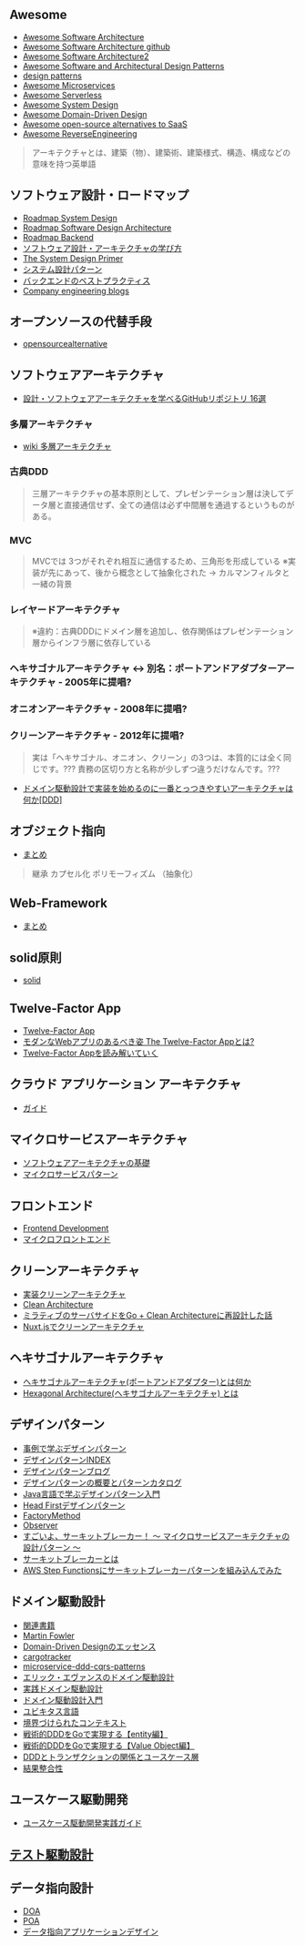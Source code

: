 ## Awesome
- [Awesome Software Architecture](https://awesome-architecture.com/ "Awesome Software Architecture")
- [Awesome Software Architecture github](https://github.com/simskij/awesome-software-architecture#awesome-software-architecture "Awesome Software Architecture github")
- [Awesome Software Architecture2](https://github.com/mehdihadeli/awesome-software-architecture#---awesome-software-architecture------------------ "Awesome Software Architecture2")
- [Awesome Software and Architectural Design Patterns](https://github.com/DovAmir/awesome-design-patterns#awesome-software-and-architectural-design-patterns "Awesome Software and Architectural Design Patterns")
- [design patterns](https://github.com/kamranahmedse/design-patterns-for-humans#readme "design patterns")
- [Awesome Microservices](https://github.com/mfornos/awesome-microservices#awesome-microservices- "Awesome Microservices")
- [Awesome Serverless](https://github.com/pmuens/awesome-serverless#awesome-serverless- "Awesome Serverless")
- [Awesome System Design](https://github.com/madd86/awesome-system-design#readme "Awesome System Design")
- [Awesome Domain-Driven Design](https://github.com/heynickc/awesome-ddd#awesome-domain-driven-design- "Awesome Domain-Driven Design")
- [Awesome open-source alternatives to SaaS](https://github.com/RunaCapital/awesome-oss-alternatives#awesome-open-source-alternatives-to-saas "Awesome open-source alternatives to SaaS")
- [Awesome ReverseEngineering](https://github.com/alphaSeclab/awesome-reverse-engineering#%E6%89%80%E6%9C%89%E6%94%B6%E9%9B%86%E7%B1%BB%E9%A1%B9%E7%9B%AE "Awesome ReverseEngineering")
> アーキテクチャとは、建築（物）、建築術、建築様式、構造、構成などの意味を持つ英単語
## ソフトウェア設計・ロードマップ
- [Roadmap System Design](https://roadmap.sh/system-design "")
- [Roadmap Software Design Architecture](https://roadmap.sh/software-design-architecture "")
- [Roadmap Backend](https://roadmap.sh/backend "")
- [ソフトウェア設計・アーキテクチャの学び方](https://qiita.com/ROPITAL/items/165bef33492ba27cfbf7 "ソフトウェア設計・アーキテクチャの学び方")
- [The System Design Primer](https://github.com/donnemartin/system-design-primer/tree/master#the-system-design-primer "The System Design Primer")
- [システム設計パターン](https://github.com/Sairyss/system-design-patterns#system-design-patterns "システム設計パターン")
- [バックエンドのベストプラクティス](https://github.com/Sairyss/backend-best-practices#backend-best-practices "バックエンドのベストプラクティス")
- [Company engineering blogs](https://github.com/donnemartin/system-design-primer#company-engineering-blogs "")
## オープンソースの代替手段
- [opensourcealternative](https://www.opensourcealternative.to/ "opensourcealternative")
## ソフトウェアアーキテクチャ
- [設計・ソフトウェアアーキテクチャを学べるGitHubリポジトリ 16選](https://zenn.dev/nameless_sn/articles/16_awesome_repos_for_system-design "設計・ソフトウェアアーキテクチャを学べるGitHubリポジトリ 16選")
### 多層アーキテクチャ
- [wiki 多層アーキテクチャ](https://ja.wikipedia.org/wiki/%E5%A4%9A%E5%B1%A4%E3%82%A2%E3%83%BC%E3%82%AD%E3%83%86%E3%82%AF%E3%83%81%E3%83%A3 "wiki 多層アーキテクチャ")
### 古典DDD
> 三層アーキテクチャの基本原則として、プレゼンテーション層は決してデータ層と直接通信せず、全ての通信は必ず中間層を通過するというものがある。
### MVC
> MVCでは 3つがそれぞれ相互に通信するため、三角形を形成している
> ※実装が先にあって、後から概念として抽象化された -> カルマンフィルタと一緒の背景
### レイヤードアーキテクチャ
> ※違約：古典DDDにドメイン層を追加し、依存関係はプレゼンテーション層からインフラ層に依存している
### ヘキサゴナルアーキテクチャ ↔︎ 別名：ポートアンドアダプターアーキテクチャ - 2005年に提唱?
### オニオンアーキテクチャ - 2008年に提唱?
### クリーンアーキテクチャ - 2012年に提唱?
> 実は「ヘキサゴナル、オニオン、クリーン」の3つは、本質的には全く同じです。???
> 責務の区切り方と名称が少しずつ違うだけなんです。???
- [ドメイン駆動設計で実装を始めるのに一番とっつきやすいアーキテクチャは何か[DDD]](https://little-hands.hatenablog.com/entry/2017/10/04/231743 "ドメイン駆動設計で実装を始めるのに一番とっつきやすいアーキテクチャは何か[DDD]")
## オブジェクト指向
- [まとめ](https://www.ogis-ri.co.jp/otc/hiroba/topic/oo.html "まとめ")
> 継承
> カプセル化
> ポリモーフィズム
> （抽象化）
## Web-Framework
- [まとめ](https://qiita.com/tmknom/items/08b69594e32a92bccee5 "まとめ")
## solid原則
- [solid](https://qiita.com/baby-degu/items/d058a62f145235a0f007 "solid")
## Twelve-Factor App
- [Twelve-Factor App](https://12factor.net/ja/ "Twelve-Factor App")
- [モダンなWebアプリのあるべき姿 The Twelve-Factor Appとは?](https://developers.kddi.com/blog/2pcE20cmzJwt2wwov1QN5X "モダンなWebアプリのあるべき姿 The Twelve-Factor Appとは?")
- [Twelve-Factor Appを読み解いていく](https://zenn.dev/yoshii0110/articles/e3676332eb18ac#%E6%A6%82%E8%A6%81 "Twelve-Factor Appを読み解いていく")
## クラウド アプリケーション アーキテクチャ
- [ガイド](https://techinfoofmicrosofttech.osscons.jp/index.php?%E3%82%AF%E3%83%A9%E3%82%A6%E3%83%89%20%E3%82%A2%E3%83%97%E3%83%AA%E3%82%B1%E3%83%BC%E3%82%B7%E3%83%A7%E3%83%B3%20%E3%82%A2%E3%83%BC%E3%82%AD%E3%83%86%E3%82%AF%E3%83%81%E3%83%A3%20%E3%82%AC%E3%82%A4%E3%83%89 "ガイド")
## マイクロサービスアーキテクチャ
- [ソフトウェアアーキテクチャの基礎](https://www.amazon.co.jp/-/en/Mark-Richards/dp/4873119820/ref=sr_1_1?crid=2G6VBIF0A2NDC&keywords=%E3%82%BD%E3%83%95%E3%83%88%E3%82%A6%E3%82%A7%E3%82%A2%E3%82%A2%E3%83%BC%E3%82%AD%E3%83%86%E3%82%AF%E3%83%81%E3%83%A3&qid=1695004038&sprefix=%E3%82%BD%E3%83%95%E3%83%88%E3%82%A6%E3%82%A7%E3%82%A2%E3%82%A2%E3%83%BC%E3%82%AD%E3%83%86%E3%82%AF%E3%83%81%E3%83%A3%2Caps%2C253&sr=8-1 "ソフトウェアアーキテクチャの基礎")
- [マイクロサービスパターン](https://www.amazon.co.jp/Chris-Richardson-ebook/dp/B086JJNDKS/ref=sr_1_1_sspa?crid=OUY7C88WC4YS&keywords=%E3%83%9E%E3%82%A4%E3%82%AF%E3%83%AD%E3%82%B5%E3%83%BC%E3%83%93%E3%82%B9&qid=1695004057&sprefix=%E3%83%9E%E3%82%A4%E3%82%AF%E3%83%AD%E3%82%B5%E3%83%BC%E3%83%93%E3%82%B9%2Caps%2C249&sr=8-1-spons&sp_csd=d2lkZ2V0TmFtZT1zcF9hdGY&psc=1 "マイクロサービスパターン")
## フロントエンド
- [Frontend Development](https://github.com/dypsilon/frontend-dev-bookmarks#frontend-development- "Frontend Development")
- [マイクロフロントエンド](https://www.amazon.co.jp/-/en/Luca-Mezzalira/dp/4814400020/ref=sr_1_11?crid=OUY7C88WC4YS&keywords=%E3%83%9E%E3%82%A4%E3%82%AF%E3%83%AD%E3%82%B5%E3%83%BC%E3%83%93%E3%82%B9&qid=1695004057&sprefix=%E3%83%9E%E3%82%A4%E3%82%AF%E3%83%AD%E3%82%B5%E3%83%BC%E3%83%93%E3%82%B9%2Caps%2C249&sr=8-11 "マイクロフロントエンド")
## クリーンアーキテクチャ
- [実装クリーンアーキテクチャ](https://qiita.com/nrslib/items/a5f902c4defc83bd46b8 "実装クリーンアーキテクチャ")
- [Clean Architecture](https://www.amazon.co.jp/-/en/Robert-C-Martin/dp/4048930656/ref=pd_vtp_h_pd_vtp_h_sccl_5/357-9139844-7365657?pd_rd_w=NGF21&content-id=amzn1.sym.a075abab-259f-40c3-bc0f-76d5f3149ef5&pf_rd_p=a075abab-259f-40c3-bc0f-76d5f3149ef5&pf_rd_r=XQNQ0PG51Y00Q946E9EJ&pd_rd_wg=QbJJN&pd_rd_r=ea3fba52-3324-471f-9e1b-f80007acff10&pd_rd_i=4048930656&psc=1 "Clean Architecture")
- [ミラティブのサーバサイドをGo + Clean Architectureに再設計した話](https://tech.mirrativ.stream/entry/2020/11/30/142354 "ミラティブのサーバサイドをGo + Clean Architectureに再設計した話")
- [Nuxt.jsでクリーンアーキテクチャ](https://lab.mo-t.com/blog/nuxt-clean-architecture "Nuxt.jsでクリーンアーキテクチャ")
## ヘキサゴナルアーキテクチャ
- [ヘキサゴナルアーキテクチャ(ポートアンドアダプター)とは何か](https://qiita.com/cocoa-maemae/items/b08c4cf95d47e314e2dc "ヘキサゴナルアーキテクチャ(ポートアンドアダプター)とは何か")
- [Hexagonal Architecture(ヘキサゴナルアーキテクチャ) とは](https://zenn.dev/heyyou/articles/f380adb8d1fe8f "Hexagonal Architecture(ヘキサゴナルアーキテクチャ) とは")
## デザインパターン
- [事例で学ぶデザインパターン](https://www.ogis-ri.co.jp/otc/hiroba/technical/DesignPatternsWithExample/ "事例で学ぶデザインパターン")
- [デザインパターンINDEX](https://www.techscore.com/tech/DesignPattern/ "デザインパターンINDEX")
- [デザインパターンブログ](https://qiita.com/e99h2121/items/91d5380932bcd2951d8d "デザインパターンブログ")
- [デザインパターンの概要とパターンカタログ](https://zenn.dev/tak_uchida/articles/e82ec4918ae353 "デザインパターンの概要とパターンカタログ")
- [Java言語で学ぶデザインパターン入門](https://www.amazon.co.jp/-/en/%E7%B5%90%E5%9F%8E-%E6%B5%A9/dp/4815609802/ref=d_pd_sbs_sccl_2_1/357-9139844-7365657?pd_rd_w=rRh4e&content-id=amzn1.sym.6f7d7560-7f29-4b9a-abcd-4e6c06534ee6&pf_rd_p=6f7d7560-7f29-4b9a-abcd-4e6c06534ee6&pf_rd_r=0DB500YFTNDP9EH5Y1Q9&pd_rd_wg=JwSf4&pd_rd_r=41276ad5-e958-46e3-9fdf-9e99200b5e0f&pd_rd_i=4815609802&psc=1 "Java言語で学ぶデザインパターン入門")
- [Head Firstデザインパターン](https://www.amazon.co.jp/-/en/Eric-Freeman/dp/4873119766/ref=d_pd_sbs_sccl_2_3/357-9139844-7365657?pd_rd_w=v47eX&content-id=amzn1.sym.6f7d7560-7f29-4b9a-abcd-4e6c06534ee6&pf_rd_p=6f7d7560-7f29-4b9a-abcd-4e6c06534ee6&pf_rd_r=XQNQ0PG51Y00Q946E9EJ&pd_rd_wg=QbJJN&pd_rd_r=ea3fba52-3324-471f-9e1b-f80007acff10&pd_rd_i=4873119766&psc=1 "Head Firstデザインパターン")
- [FactoryMethod](https://www.techscore.com/tech/DesignPattern/FactoryMethod "FactoryMethod")
- [Observer](https://www.techscore.com/tech/DesignPattern/Observer "Observer")
- [すごいよ、サーキットブレーカー！ 〜 マイクロサービスアーキテクチャの設計パターン 〜](https://fujiyamaegg.com/tech-microservices-circuitbreaker/ "すごいよ、サーキットブレーカー！ 〜 マイクロサービスアーキテクチャの設計パターン 〜")
- [サーキットブレーカーとは](https://techblog.zozo.com/entry/zozotown-istio-circuit-breaker "サーキットブレーカーとは")
- [AWS Step Functionsにサーキットブレーカーパターンを組み込んでみた](https://dev.classmethod.jp/articles/aws-step-functions-circuit-breaker-pattern/ "AWS Step Functionsにサーキットブレーカーパターンを組み込んでみた")
## ドメイン駆動設計
- [関連書籍](https://qiita.com/disc99/items/892629cb32ceb7a2988b "関連書籍")
- [Martin Fowler](https://martinfowler.com/tags/domain%20driven%20design.html "Martin Fowler")
- [Domain-Driven Designのエッセンス](https://www.ogis-ri.co.jp/otc/hiroba/technical/DDDEssence/index.html "Domain-Driven Designのエッセンス")
- [cargotracker](https://github.com/eclipse-ee4j/cargotracker "cargotracker")
- [microservice-ddd-cqrs-patterns](https://learn.microsoft.com/ja-jp/dotnet/architecture/microservices/microservice-ddd-cqrs-patterns/ "microservice-ddd-cqrs-patterns")
- [エリック・エヴァンスのドメイン駆動設計](https://www.amazon.co.jp/%E3%82%A8%E3%83%AA%E3%83%83%E3%82%AF%E3%83%BB%E3%82%A8%E3%83%B4%E3%82%A1%E3%83%B3%E3%82%B9%E3%81%AE%E3%83%89%E3%83%A1%E3%82%A4%E3%83%B3%E9%A7%86%E5%8B%95%E8%A8%AD%E8%A8%88-Eric-Evans-ebook/dp/B00GRKD6XU/ref=sr_1_1?s=books&ie=UTF8&qid=1419312174&sr=1-1 "エリック・エヴァンスのドメイン駆動設計")
- [実践ドメイン駆動設計](https://www.amazon.co.jp/dp/B00UX9VJGW "実践ドメイン駆動設計")
- [ドメイン駆動設計入門](https://www.amazon.co.jp/-/en/%E6%88%90%E7%80%AC-%E5%85%81%E5%AE%A3-ebook/dp/B082WXZVPC/ref=d_reads_cwrtbar_sccl_1_3/357-9139844-7365657?pd_rd_w=OYZ8x&content-id=amzn1.sym.337d2f80-9540-40ce-bfd5-1d1e89aa413b&pf_rd_p=337d2f80-9540-40ce-bfd5-1d1e89aa413b&pf_rd_r=QF9RCN4DSJAD494R60ES&pd_rd_wg=GaY3E&pd_rd_r=30be61a0-0766-484e-b849-09968c70d0e2&pd_rd_i=B082WXZVPC&psc=1 "ドメイン駆動設計入門")
- [ユビキタス言語]( "ユビキタス言語")
- [境界づけられたコンテキスト]( "境界づけられたコンテキスト")
- [戦術的DDDをGoで実現する【entity編】](https://tech.yappli.io/entry/2022/07/12/%E6%88%A6%E8%A1%93%E7%9A%84DDD%E3%82%92Go%E3%81%A7%E5%AE%9F%E7%8F%BE%E3%81%99%E3%82%8B%E3%80%90entity%E7%B7%A8%E3%80%91 "戦術的DDDをGoで実現する【entity編】")
- [戦術的DDDをGoで実現する【Value Object編】](https://tech.yappli.io/entry/2022/08/19/%E6%88%A6%E8%A1%93%E7%9A%84DDD%E3%82%92Go%E3%81%A7%E5%AE%9F%E7%8F%BE%E3%81%99%E3%82%8B%E3%80%90Value_Object%E7%B7%A8%E3%80%91 "戦術的DDDをGoで実現する【Value Object編】")
- [DDDとトランザクションの関係とユースケース層](https://tech.yappli.io/entry/ddd_usecase "DDDとトランザクションの関係とユースケース層")
- [結果整合性]( "結果整合性")
## ユースケース駆動開発
- [ユースケース駆動開発実践ガイド](https://www.amazon.co.jp/-/en/%E3%83%80%E3%82%B0%E3%83%BB%E3%83%AD%E3%83%BC%E3%82%BC%E3%83%B3%E3%83%90%E3%83%BC%E3%82%B0/dp/4798114456/ref=tmm_other_meta_binding_swatch_0?_encoding=UTF8&qid=1695003000&sr=8-1 "ユースケース駆動開発実践ガイド")
## [テスト駆動設計](https://github.com/TakahitoSuzukiii/docs/wiki/テスト#テスト駆動開発 "テスト駆動設計")
## データ指向設計
- [DOA]( "DOA")
- [POA]( "POA")
- [データ指向アプリケーションデザイン](https://www.amazon.co.jp/-/en/Martin-Kleppmann/dp/4873118700/ref=sr_1_10?crid=9HPKO9VTKGOF&keywords=%E5%88%86%E6%95%A3%E3%82%B7%E3%82%B9%E3%83%86%E3%83%A0&qid=1695001175&sprefix=%E3%81%B6%E3%82%93%E3%81%95%E3%82%93%E3%81%97%E3%81%99%E3%81%A6m%2Caps%2C251&sr=8-10 "データ指向アプリケーションデザイン")